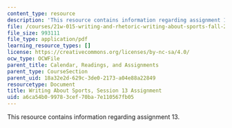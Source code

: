```yaml
---
content_type: resource
description: 'This resource contains information regarding assignment 13. '
file: /courses/21w-015-writing-and-rhetoric-writing-about-sports-fall-2013/a6ca54b099783cef70ba7e110567fb05_MIT21W_015F13_Assignment13.pdf
file_size: 993111
file_type: application/pdf
learning_resource_types: []
license: https://creativecommons.org/licenses/by-nc-sa/4.0/
ocw_type: OCWFile
parent_title: Calendar, Readings, and Assignments
parent_type: CourseSection
parent_uid: 18a32e2d-629c-3de0-2173-a04e88a22849
resourcetype: Document
title: Writing About Sports, Session 13 Assignment
uid: a6ca54b0-9978-3cef-70ba-7e110567fb05
---
```

This resource contains information regarding assignment 13. 